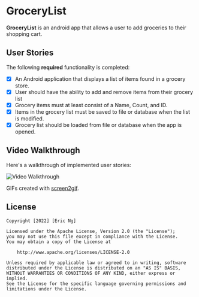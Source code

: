 # GroceryList

**GroceryList** is an android app that allows a user to add groceries to their shopping cart.

## User Stories

The following **required** functionality is completed:

* [X]	An Android application that displays a list of items found in a grocery store.
* [X]	User should have the ability to add and remove items from their grocery list
* [X] Grocery items must at least consist of a Name, Count, and ID.
* [X] Items in the grocery list must be saved to file or database when the list is modified.
* [X] Grocery list should be loaded from file or database when the app is opened.

## Video Walkthrough

Here's a walkthrough of implemented user stories:

<img src='https://github.com/ericngg/FBU-Twitter/blob/main/twitterdemo.gif' title='Video Walkthrough' width='' alt='Video Walkthrough' />

GIFs created with [screen2gif](https://www.screentogif.com/).

## License

    Copyright [2022] [Eric Ng]

    Licensed under the Apache License, Version 2.0 (the "License");
    you may not use this file except in compliance with the License.
    You may obtain a copy of the License at

        http://www.apache.org/licenses/LICENSE-2.0

    Unless required by applicable law or agreed to in writing, software
    distributed under the License is distributed on an "AS IS" BASIS,
    WITHOUT WARRANTIES OR CONDITIONS OF ANY KIND, either express or implied.
    See the License for the specific language governing permissions and
    limitations under the License.
